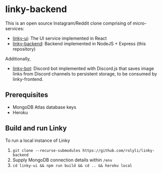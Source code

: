# linky-backend

This is an open source Instagram/Reddit clone comprising of micro-services:

- [linky-ui](https://github.com/rolyli/linky-ui): The UI service implemented in React
- [linky-backend](https://github.com/rolyli/linky-backend): Backend implemented in NodeJS + Express (this repository)

Additionally,
- [linky-bot](https://github.com/rolyli/linky-bot): Discord bot implemented with Discord.js that saves image links from Discord channels to persistent storage, to be consumed by linky-frontend.

## Prerequisites

- MongoDB Atlas database keys
- Heroku

## Build and run Linky

To run a local instance of Linky

1) `git clone --recurse-submodules https://github.com/rolyli/linky-backend`
2) Supply MongoDB connection details within `/env`
3) `cd linky-ui && npm run build && cd .. && heroku local`
